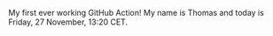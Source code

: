 My first ever working GitHub Action!
My name is Thomas and today is Friday, 27 November, 13:20 CET. 
